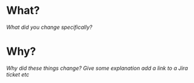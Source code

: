 # What?

_What did you change specifically?_

# Why?

_Why did these things change? Give some explanation add a link to a Jira ticket etc_
